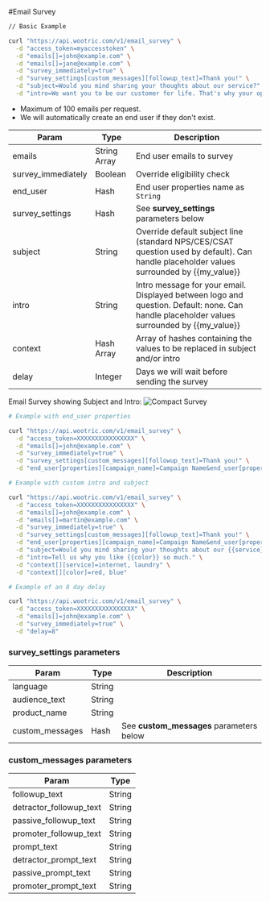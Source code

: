 #Email Survey

```sh
// Basic Example

curl "https://api.wootric.com/v1/email_survey" \
  -d "access_token=myaccesstoken" \
  -d "emails[]=john@example.com" \
  -d "emails[]=jane@example.com" \
  -d "survey_immediately=true" \
  -d "survey_settings[custom_messages][followup_text]=Thank you!" \
  -d "subject=Would you mind sharing your thoughts about our service?" \
  -d "intro=We want you to be our customer for life. That's why your opinion matters."
```

- Maximum of 100 emails per request.
- We will automatically create an end user if they don't exist.

Param | Type | Description
----- | ---- | ------------
emails | String Array | End user emails to survey
survey_immediately | Boolean | Override eligibility check
end_user | Hash | End user properties name as `String`
survey_settings | Hash | See **survey_settings** parameters below
subject | String | Override default subject line (standard NPS/CES/CSAT question used by default). Can handle placeholder values surrounded by {{my_value}}
intro | String | Intro message for your email. Displayed between logo and question. Default: none. Can handle placeholder values surrounded by {{my_value}}
context | Hash Array | Array of hashes containing the values to be replaced in subject and/or intro
delay | Integer | Days we will wait before sending the survey


Email Survey showing Subject and Intro:
![Compact Survey](email_survey.png)

```sh
# Example with end_user properties

curl "https://api.wootric.com/v1/email_survey" \
  -d "access_token=XXXXXXXXXXXXXXXX" \
  -d "emails[]=john@example.com" \
  -d "survey_immediately=true" \
  -d "survey_settings[custom_messages][followup_text]=Thank you!" \
  -d "end_user[properties][campaign_name]=Campaign Name&end_user[properties][campaign_type]=Campaign Type"
```

```sh
# Example with custom intro and subject

curl "https://api.wootric.com/v1/email_survey" \
  -d "access_token=XXXXXXXXXXXXXXXX" \
  -d "emails[]=john@example.com" \
  -d "emails[]=martin@example.com" \
  -d "survey_immediately=true" \
  -d "survey_settings[custom_messages][followup_text]=Thank you!" \
  -d "end_user[properties][campaign_name]=Campaign Name&end_user[properties][campaign_type]=Campaign Type" \
  -d "subject=Would you mind sharing your thoughts about our {{service}}?" \
  -d "intro=Tell us why you like {{color}} so much." \
  -d "context[][service]=internet, laundry" \
  -d "context[][color]=red, blue"
```

```sh
# Example of an 8 day delay

curl "https://api.wootric.com/v1/email_survey" \
  -d "access_token=XXXXXXXXXXXXXXXX" \
  -d "emails[]=john@example.com" \
  -d "survey_immediately=true" \
  -d "delay=8"
```

### survey_settings parameters
Param | Type | Description
----- | ---- | ------------
language | String
audience_text | String
product_name | String
custom_messages | Hash | See **custom_messages** parameters below

### custom_messages parameters
Param | Type
----- | ----
followup_text | String
detractor_followup_text | String
passive_followup_text | String
promoter_followup_text | String
prompt_text | String
detractor_prompt_text | String
passive_prompt_text | String
promoter_prompt_text | String
